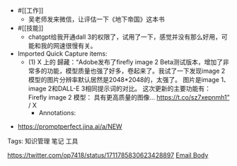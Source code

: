 - #[[工作]]
    - 吴老师发来微信，让评估一下《地下帝国》这本书
- #[[技能]]
    - chatgpt给我开通dall 3的权限了，试用了一下，感觉并没有那么好用，可能和我的网速很慢有关。
- Imported Quick Capture items:
    - (1) X 上的 歸藏：“Adobe发布了firefly image 2 Beta测试版本，增加了非常多的功能，模型质量也强了好多，卷起来了。我试了一下发现image 2模型的图片分辨率默认居然是2048*2048的，太强了。 图片是image 1、image 2和DALL-E 3相同提示词的对比。 这次更新的主要功能有： Firefly image 2 模型： 具有更高​质量​的​图像… https://t.co/sz7xepnmh1” / X
        - Annotations:

* https://promptperfect.jina.ai/a/NEW

Tags: 知识管理 笔记 工具



https://twitter.com/op7418/status/1711785830623428897 [Email Body](https://files.todoist.com/SOx1ftjVWiJgyb5-Mb0rb7Pjn8gRwJpdOoC6G6vfEGbAQ5nzH2160p9FsFogwHqG/by/21878347/as/file.html)
